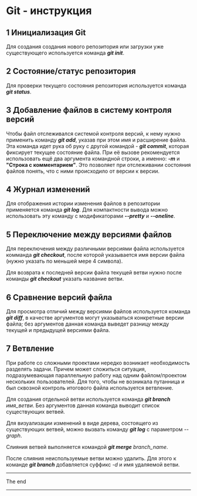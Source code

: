 # **Git** - инструкция
## 1 Инициализация **Git**
 Для создания создания нового репозитория или загрузки уже существующего используется команда __*git init*__.

## 2 Состояние/статус репозитория
 Для проверки текущего состояния репозитория используется команда __*git status*__.

## 3 Добавление файлов в систему контроля версий
  Чтобы файл отслеживался системой контроля версий, к нему нужно применить команду __*git add*__, указав при этом имя и расширение файла. Эта команда идет рука об руку с другой командой - __*git commit*__, которая фиксирует текущее состояние файла. При её вызове рекомендуется использовать ещё два аргумента командной строки, а именно: __*-m*__ и __"Строка с комментарием"__. Это позволяет при отслеживании состояния файлов понять, что с ними происходило от версии к версии.

## 4 Журнал изменений
  Для отображения истории изменения файлов в репозитории применяется команда __*git log*__. Для компактности вывода можно использовать эту команду с модификаторами __*--pretty*__ и __*--oneline*__.

## 5 Переключение между версиями файлов
  Для переключения между различными версиями файла используется комманда __*git checkout*__, после которой указывается имя версии файла (нужно указать по меньшей мере 4 символа).

  Для возврата к последней версии файла текущей ветви нужно после команды __*git checkout*__ указать название ветви.
  
## 6 Сравнение версий файла
  Для просмотра отличий между версиями файлов используется команда __*git diff*__, в качестве аргументов могут указываться конкретные версии файла; без аргументов данная команда выведет разницу между текущей и предыдущей версиями файла.

## 7 Ветвление
При работе со сложными проектами нередко возникает необходимость разделять задачи. Причем может сложиться ситуация, подразумевающая параллельную работу над одним файлом/проектом нескольких пользователей. Для того, чтобы не возникала путанница и был сквозной контроль итогового файла используется ветвление.

Для создания отдельной ветви используется команда __*git branch*__ *имя_ветви*. Без аргументов данная команда выводит список существующих ветвей.

Для визуализации изменений в виде дерева, состоящего из существующих ветвей, можно вызвать команду __*git log*__ с параметром _--graph_.

Слияния ветвей выполняется командой __*git merge*__ *branch_name*.

После слияния неиспользуемые ветви можно удалить. Для этого к команде __*git branch*__ добавляется суффикс _-d_ и имя удаляемой ветви.

___
The end
___

